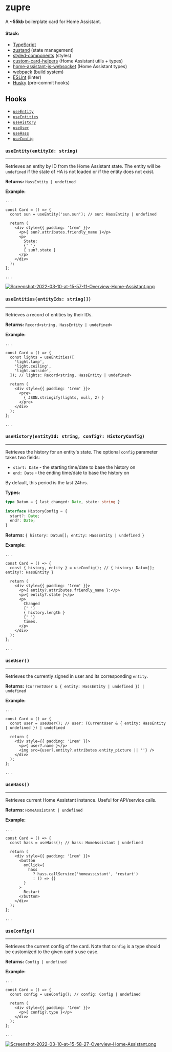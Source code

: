 
# zupre

A **~55kb** boilerplate card for Home Assistant.

#### Stack:
- [TypeScript](https://github.com/microsoft/TypeScript)
- [zustand](https://github.com/pmndrs/zustand) (state management)
- [styled-components](https://github.com/styled-components/styled-components) (styles)
- [custom-card-helpers](https://github.com/custom-cards/custom-card-helpers) (Home Assistant utils + types)
- [home-assistant-js-websocket](https://github.com/home-assistant/home-assistant-js-websocket) (Home Assistant types)
- [webpack](https://github.com/webpack/webpack) (build system)
- [ESLint](https://github.com/eslint/eslint) (linter)
- [Husky](https://github.com/typicode/husky) (pre-commit hooks)

## Hooks

- [`useEntity`](#useentityentityid-string)
- [`useEntities`](#useentitiesentityids-string)
- [`useHistory`](#usehistoryentityid-string-config-historyconfig)
- [`useUser`](#useuser)
- [`useHass`](#usehass)
- [`useConfig`](#useconfig)


### `useEntity(entityId: string)`
---
Retrieves an entity by ID from the Home Assistant state. The entity will be `undefined` if the state
of HA is not loaded or if the entity does not exist.

**Returns:** `HassEntity | undefined`

**Example:**

```tsx
...

const Card = () => {
  const sun = useEntity('sun.sun'); // sun: HassEntity | undefined

  return (
    <div style={{ padding: '1rem' }}>
      <p>{ sun?.attributes.friendly_name }</p>
      <p>
        State:
        {' '}
        { sun?.state }
      </p>
    </div>
  );
};

...
```

[![Screenshot-2022-03-10-at-15-57-11-Overview-Home-Assistant.png](https://i.postimg.cc/13fY2p24/Screenshot-2022-03-10-at-15-57-11-Overview-Home-Assistant.png)](https://postimg.cc/CRpNffFV)

### `useEntities(entityIds: string[])`
---
Retrieves a record of entities by their IDs.

**Returns:** `Record<string, HassEntity | undefined>`

**Example:**

```tsx
...

const Card = () => {
  const lights = useEntities([
    'light.lamp',
    'light.ceiling',
    'light.outside',
  ]); // lights: Record<string, HassEntity | undefined>

  return (
    <div style={{ padding: '1rem' }}>
      <pre>
        { JSON.stringify(lights, null, 2) }
      </pre>
    </div>
  );
};

...
```

### `useHistory(entityId: string, config?: HistoryConfig)`
---
Retrieves the history for an entity's state. The optional `config` parameter takes two fields:

- `start: Date` - the starting time/date to base the history on
- `end: Date` - the ending time/date to base the history on

By default, this period is the last 24hrs.

**Types:**

```ts
type Datum = { last_changed: Date, state: string }

interface HistoryConfig = {
  start?: Date;
  end?: Date;
}
```

**Returns:** `{ history: Datum[]; entity: HassEntity | undefined }`

**Example:**

```tsx
...

const Card = () => {
  const { history, entity } = useConfig(); // { history: Datum[]; entity?: HassEntity }

  return (
    <div style={{ padding: '1rem' }}>
      <p>{ entity?.attributes.friendly_name }:</p>
      <p>{ entity?.state }</p>
      <p>
        Changed
        {' '}
        { history.length }
        {' '}
        times.
      </p>
    </div>
  );
};

...
```

### `useUser()`
---
Retrieves the currently signed in user and its corresponding `entity`.

**Returns:** `(CurrentUser & { entity: HassEntity | undefined }) | undefined`


**Example:**

```tsx
...

const Card = () => {
  const user = useUser(); // user: (CurrentUser & { entity: HassEntity | undefined }) | undefined

  return (
    <div style={{ padding: '1rem' }}>
      <p>{ user?.name }</p>
      <img src={user?.entity?.attributes.entity_picture || ''} />
    </div>
  );
};

...
```

### `useHass()`
---
Retrieves current Home Assistant instance. Useful for API/service calls.

**Returns:** `HomeAssistant | undefined`

**Example:**

```tsx
...

const Card = () => {
  const hass = useHass(); // hass: HomeAssistant | undefined

  return (
    <div style={{ padding: '1rem' }}>
      <button
        onClick={
          hass
            ? hass.callService('homeassistant', 'restart')
            : () => {}
        }
      >
        Restart
      </button>
    </div>
  );
};

...
```

### `useConfig()`
---
Retrieves the current config of the card. Note that `Config` is a type should be customized to the given card's use case.

**Returns:** `Config | undefined`

**Example:**

```tsx
...

const Card = () => {
  const config = useConfig(); // config: Config | undefined

  return (
    <div style={{ padding: '1rem' }}>
      <p>{ config?.type }</p>
    </div>
  );
};

...
```
[![Screenshot-2022-03-10-at-15-58-27-Overview-Home-Assistant.png](https://i.postimg.cc/8z9nS7g4/Screenshot-2022-03-10-at-15-58-27-Overview-Home-Assistant.png)](https://postimg.cc/Js3Q34nH)

